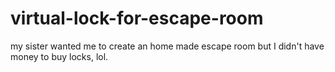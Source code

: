 # virtual-lock-for-escape-room
my sister wanted me to create an home made escape room but I didn't have money to buy locks, lol.
